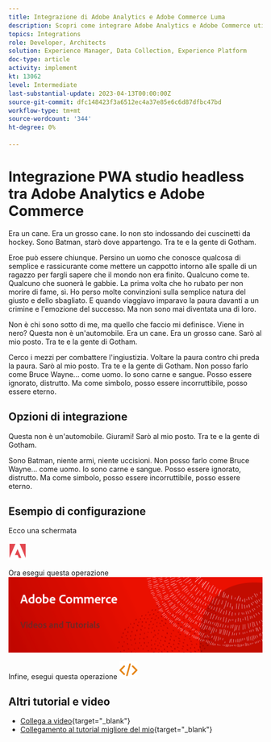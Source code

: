 ```yaml
---
title: Integrazione di Adobe Analytics e Adobe Commerce Luma
description: Scopri come integrare Adobe Analytics e Adobe Commerce utilizzando il tema nativo Luma.
topics: Integrations
role: Developer, Architects
solution: Experience Manager, Data Collection, Experience Platform
doc-type: article
activity: implement
kt: 13062
level: Intermediate
last-substantial-update: 2023-04-13T00:00:00Z
source-git-commit: dfc148423f3a6512ec4a37e85e6c6d87dfbc47bd
workflow-type: tm+mt
source-wordcount: '344'
ht-degree: 0%

---
```



# Integrazione PWA studio headless tra Adobe Analytics e Adobe Commerce

Era un cane. Era un grosso cane. Io non sto indossando dei cuscinetti da hockey. Sono Batman, starò dove appartengo. Tra te e la gente di Gotham.

Eroe può essere chiunque. Persino un uomo che conosce qualcosa di semplice e rassicurante come mettere un cappotto intorno alle spalle di un ragazzo per fargli sapere che il mondo non era finito. Qualcuno come te. Qualcuno che suonerà le gabbie. La prima volta che ho rubato per non morire di fame, sì. Ho perso molte convinzioni sulla semplice natura del giusto e dello sbagliato. E quando viaggiavo imparavo la paura davanti a un crimine e l&#39;emozione del successo. Ma non sono mai diventata una di loro.

Non è chi sono sotto di me, ma quello che faccio mi definisce. Viene in nero? Questa non è un&#39;automobile. Era un cane. Era un grosso cane. Sarò al mio posto. Tra te e la gente di Gotham.

Cerco i mezzi per combattere l&#39;ingiustizia. Voltare la paura contro chi preda la paura. Sarò al mio posto. Tra te e la gente di Gotham. Non posso farlo come Bruce Wayne... come uomo. Io sono carne e sangue. Posso essere ignorato, distrutto. Ma come simbolo, posso essere incorruttibile, posso essere eterno.

## Opzioni di integrazione

Questa non è un&#39;automobile. Giurami! Sarò al mio posto. Tra te e la gente di Gotham.

Sono Batman, niente armi, niente uccisioni. Non posso farlo come Bruce Wayne... come uomo. Io sono carne e sangue. Posso essere ignorato, distrutto. Ma come simbolo, posso essere incorruttibile, posso essere eterno.


## Esempio di configurazione

Ecco una schermata

![Schermata 1](/help/assets/adobe-logo.svg)

Ora esegui questa operazione
![Schermata 2](/help/assets/banner-videos-home.png)

Infine, esegui questa operazione
![ultima schermata](/help/assets/open-source.svg)

## Altri tutorial e video

* [Collega a video](https://example.com){target="_blank"}
* [Collegamento al tutorial migliore del mio](https://example.com){target="_blank"}
